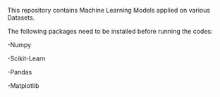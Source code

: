 This repository contains Machine Learning Models applied on various Datasets. 

The following packages need to be installed before running the codes:

-Numpy

-Scikit-Learn

-Pandas

-Matplotlib
